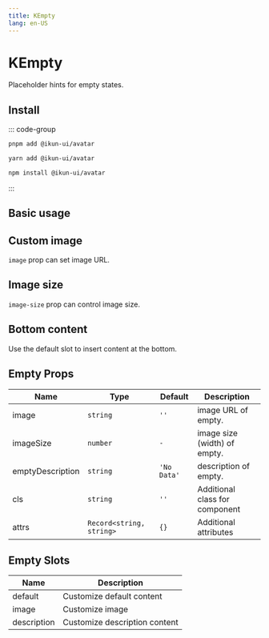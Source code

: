 ```yaml
---
title: KEmpty
lang: en-US
---
```


# KEmpty

Placeholder hints for empty states.

## Install

::: code-group

```bash [pnpm]
pnpm add @ikun-ui/avatar
```

```bash [yarn]
yarn add @ikun-ui/avatar
```

```bash [npm]
npm install @ikun-ui/avatar
```

:::

## Basic usage

<demo src="empty/basic.svelte"  github='Empty'></demo>

## Custom image

`image` prop can set image URL.

<demo src="empty/image.svelte"  github='Empty'></demo>

## Image size

`image-size` prop can control image size.

<demo src="empty/size.svelte"  github='Empty'></demo>

## Bottom content

Use the default slot to insert content at the bottom.

<demo src="empty/bottom.svelte"  github='Empty'></demo>

## Empty Props

| Name             | Type                     | Default     | Description                    |
| ---------------- | ------------------------ | ----------- | ------------------------------ |
| image            | `string`                 | `''`        | image URL of empty.            |
| imageSize        | `number`                 | `-`         | image size (width) of empty.   |
| emptyDescription | `string`                 | `'No Data'` | description of empty.          |
| cls              | `string`                 | `''`        | Additional class for component |
| attrs            | `Record<string, string>` | `{}`        | Additional attributes          |

## Empty Slots

| Name        | Description                   |
| ----------- | ----------------------------- |
| default     | Customize default content     |
| image       | Customize image               |
| description | Customize description content |

